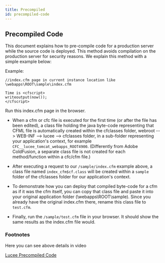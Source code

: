 ```yaml
---
title: Precompiled
id: precompiled-code
---
```

## Precompiled Code ##

This document explains how to pre-compile code for a production server while the source code is deployed. This method avoids compilation on the production server for security reasons. We explain this method with a simple example below:

Example:

```lucee
//index.cfm page in current instance location like \webapps\ROOT\sample\index.cfm

Time is <cfscript>
writeoutput(now());
</cfscript>
```

Run this index.cfm page in the browser.

* When a cfm or cfc file is executed for the first time (or after the file has been edited), a class file holding the java byte-code representing that CFML file is automatically created within the cfclasses folder, webroot --> WEB-INF --> lucee --> cfclasses folder, in a sub-folder representing your application's context, for example `CFC__lucee_tomcat_webapps_ROOT4900`. (Differently from Adobe ColdFusion, a separate class file is not created for each method/function within a cfc/cfm file.)

* After executing a request to our `/sample/index.cfm` example above, a class file named `index_cfm$cf.class` will be created within a `sample` folder of the cfclasses folder for our application's context.

* To demonstrate how you can deploy that compiled byte-code for a cfm as if it was the cfm itself, you can copy that class file and paste it into your original application folder (\webapps\ROOT\sample). Since you already have the original index.cfm there, rename this class file to `test.cfm`.

* Finally, run the `/sample/test.cfm` file in your browser. It should show the same results as the index.cfm file would.

### Footnotes ###

Here you can see above details in video

[Lucee Precompiled Code](https://www.youtube.com/watch?v=Yjy3bQJgphA)
